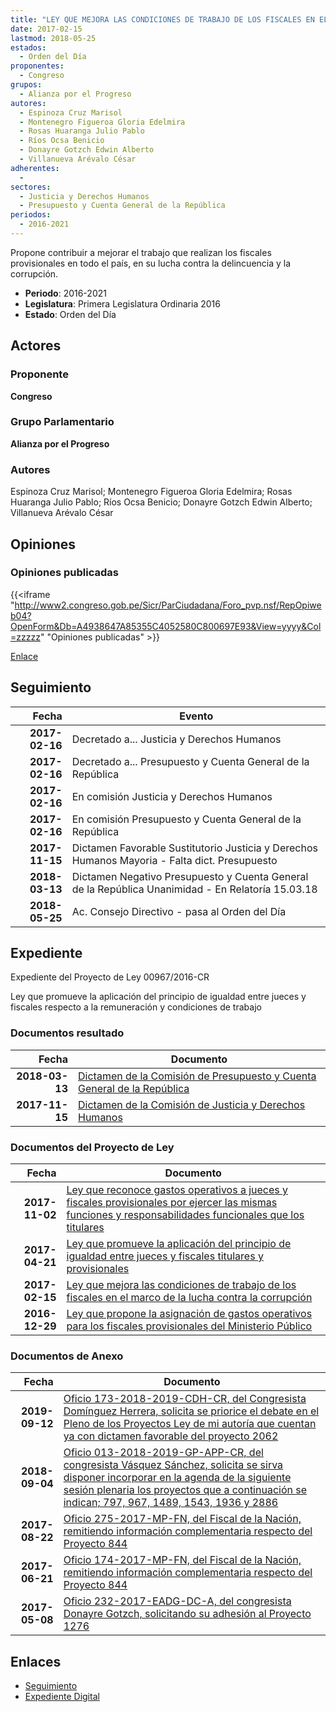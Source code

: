 ```yaml
---
title: "LEY QUE MEJORA LAS CONDICIONES DE TRABAJO DE LOS FISCALES EN EL MARCO DE LA LUCHA CONTRA LA CORRUPCIÓN"
date: 2017-02-15
lastmod: 2018-05-25
estados: 
  - Orden del Día
proponentes: 
  - Congreso
grupos: 
  - Alianza por el Progreso
autores: 
  - Espinoza Cruz Marisol
  - Montenegro Figueroa Gloria Edelmira
  - Rosas Huaranga Julio Pablo
  - Ríos Ocsa Benicio
  - Donayre Gotzch Edwin Alberto
  - Villanueva Arévalo César
adherentes: 
  - 
sectores: 
  - Justicia y Derechos Humanos
  - Presupuesto y Cuenta General de la República
periodos: 
  - 2016-2021
---
```


Propone contribuir a mejorar el trabajo que realizan los fiscales provisionales en todo el país, en su lucha contra la delincuencia y la corrupción.

- **Periodo**: 2016-2021
- **Legislatura**: Primera Legislatura Ordinaria 2016
- **Estado**: Orden del Día

## Actores

### Proponente

**Congreso**

### Grupo Parlamentario

**Alianza por el Progreso**

### Autores

Espinoza Cruz Marisol; Montenegro Figueroa Gloria Edelmira; Rosas Huaranga Julio Pablo; Ríos Ocsa Benicio; Donayre Gotzch Edwin Alberto; Villanueva Arévalo César


## Opiniones

### Opiniones publicadas

{{<iframe "http://www2.congreso.gob.pe/Sicr/ParCiudadana/Foro_pvp.nsf/RepOpiweb04?OpenForm&Db=A4938647A85355C4052580C800697E93&View=yyyy&Col=zzzzz" "Opiniones publicadas" >}}

[Enlace](http://www2.congreso.gob.pe/Sicr/ParCiudadana/Foro_pvp.nsf/RepOpiweb04?OpenForm&Db=A4938647A85355C4052580C800697E93&View=yyyy&Col=zzzzz)

## Seguimiento

| Fecha | Evento |
|------:|--------|
| **2017-02-16** | Decretado a... Justicia y Derechos Humanos|
| **2017-02-16** | Decretado a... Presupuesto y Cuenta General de la República|
| **2017-02-16** | En comisión Justicia y Derechos Humanos|
| **2017-02-16** | En comisión Presupuesto y Cuenta General de la República|
| **2017-11-15** | Dictamen Favorable Sustitutorio Justicia y Derechos Humanos Mayoria - Falta dict. Presupuesto|
| **2018-03-13** | Dictamen Negativo Presupuesto y Cuenta General de la República Unanimidad - En Relatoría 15.03.18|
| **2018-05-25** | Ac. Consejo Directivo - pasa al Orden del Día|


## Expediente

Expediente del Proyecto de Ley 00967/2016-CR

Ley que promueve la aplicación del principio de igualdad entre jueces y fiscales respecto a la remuneración y condiciones de trabajo


### Documentos resultado

| Fecha | Documento |
|------:|--------|
| **2018-03-13** | [Dictamen de la Comisión de Presupuesto y Cuenta General de la República](http://www.leyes.congreso.gob.pe/Documentos/2016_2021/Dictamenes/Proyectos_de_Ley/00844DC17MAY20180313.pdf) |
| **2017-11-15** | [Dictamen de la Comisión de Justicia y Derechos Humanos](http://www.leyes.congreso.gob.pe/Documentos/2016_2021/Dictamenes/Proyectos_de_Ley/00844DC15MAY20171115.pdf) |

### Documentos del Proyecto de Ley

| Fecha | Documento |
|------:|--------|
| **2017-11-02** | [Ley que reconoce gastos operativos a jueces y fiscales provisionales por ejercer las mismas funciones y responsabilidades funcionales que los titulares](http://www.leyes.congreso.gob.pe/Documentos/2016_2021/Proyectos_de_Ley_y_de_Resoluciones_Legislativas/PL0206220171102..PDF) |
| **2017-04-21** | [Ley que promueve la aplicación del principio de igualdad entre jueces y fiscales titulares y provisionales](http://www.leyes.congreso.gob.pe/Documentos/2016_2021/Proyectos_de_Ley_y_de_Resoluciones_Legislativas/PL0127620170421.pdf) |
| **2017-02-15** | [Ley que mejora las condiciones de trabajo de los fiscales en el marco de la lucha contra la corrupción](http://www.leyes.congreso.gob.pe/Documentos/2016_2021/Proyectos_de_Ley_y_de_Resoluciones_Legislativas/PL0096720170215.pdf) |
| **2016-12-29** | [Ley que propone la asignación de gastos operativos para los fiscales provisionales del Ministerio Público](http://www.leyes.congreso.gob.pe/Documentos/2016_2021/Proyectos_de_Ley_y_de_Resoluciones_Legislativas/PL0083820161228.pdf) |

### Documentos de Anexo

| Fecha | Documento |
|------:|--------|
| **2019-09-12** | [Oficio 173-2018-2019-CDH-CR, del Congresista Domínguez Herrera, solicita se priorice el debate en el Pleno de los Proyectos Ley de mi autoría que cuentan ya con dictamen favorable del proyecto 2062](http://www.leyes.congreso.gob.pe/Documentos/2016_2021/Oficios/Congresistas/OFICIO-173-2018-2019-CDH-CR.pdf) |
| **2018-09-04** | [Oficio 013-2018-2019-GP-APP-CR, del congresista Vásquez Sánchez, solicita se sirva disponer incorporar en la agenda de la siguiente sesión plenaria los proyectos que a continuación se indican; 797, 967, 1489, 1543, 1936 y 2886](http://www.leyes.congreso.gob.pe/Documentos/2016_2021/Oficios/Grupos_Parlamentarios/OFICIO-013-2018-2019-GP-APP-CR.pdf) |
| **2017-08-22** | [Oficio 275-2017-MP-FN, del Fiscal de la Nación, remitiendo información complementaria respecto del Proyecto 844](http://www.leyes.congreso.gob.pe/Documentos/2016_2021/Oficios/Otras_Instituciones/OFICIO-275-2017-MP-FN..pdf) |
| **2017-06-21** | [Oficio 174-2017-MP-FN, del Fiscal de la Nación, remitiendo información complementaria respecto del Proyecto 844](http://www.leyes.congreso.gob.pe/Documentos/2016_2021/Oficios/Otras_Instituciones/OFICIO-174-2017-MP-FN.pdf) |
| **2017-05-08** | [Oficio 232-2017-EADG-DC-A, del congresista Donayre Gotzch, solicitando su adhesión al Proyecto 1276](http://www.leyes.congreso.gob.pe/Documentos/2016_2021/Adhesiones/Proyectos_de_Ley/OFICIO-232-2017-EADG-DC-A.pdf) |

## Enlaces 

- [Seguimiento](http://www2.congreso.gob.pehttp://www2.congreso.gob.pe/Sicr/TraDocEstProc/CLProLey2016.nsf/f7fff46988ca05b1052578e100829cc7/4daf35fefb19626b052580c8006493e9?OpenDocument)
- [Expediente Digital](http://www2.congreso.gob.pehttp://www2.congreso.gob.pe/Sicr/TraDocEstProc/CLProLey2016.nsf/f7fff46988ca05b1052578e100829cc7/4daf35fefb19626b052580c8006493e9?OpenDocument&Click=05257FB7005EB655.eb71d0cf91d8294e05256cdf006b5706/$Body/0.1C6C)
